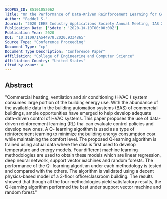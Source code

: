 ```yaml
---
SCOPUS_ID: 85101052062
Title: "On the Performance of Data-Driven Reinforcement Learning for Commercial HVAC Control"
Author: "Faddel S."
Journal: "2020 IEEE Industry Applications Society Annual Meeting, IAS 2020"
Publication Date: {'$date': '2020-10-10T00:00:00Z'}
Publication Year: 2020
DOI: "10.1109/IAS44978.2020.9334865"
Source Type: "Conference Proceeding"
Document Type: "cp"
Document Type Description: "Conference Paper"
Affiliation: "College of Engineering and Computer Science"
Affiliation Country: "United States"
Cited by count: 4
---
```


## Abstract
"Commercial heating, ventilation and air conditioning (HVAC ) system consumes large portion of the building energy use. With the abundance of the available data in the building automation systems (BAS) of commercial buildings, ample opportunities have emerged to help develop adequate data-driven control of HVAC systems. This paper proposes the use of data-driven reinforcement learning (RL) that can evaluate control policies and develop new ones. A Q- learning algorithm is used as a type of reinforcement learning to minimize the building energy consumption cost while maintaining the comfort level. The proposed Q-learning algorithm is trained using actual data where the data is first used to develop temperature and energy models. Four different machine learning methodologies are used to obtain these models which are linear regression, deep neural network, support vector machines and random forests. The performance of the Q- learning algorithm under each methodology is tested and compared with the others. The algorithm is validated using a decent physics-based model of a 3-floor office/classroom building. The results showed that though all the four methodologies yield satisfactory results, the Q-learning algorithm performed the best under support vector machine and random forest."
